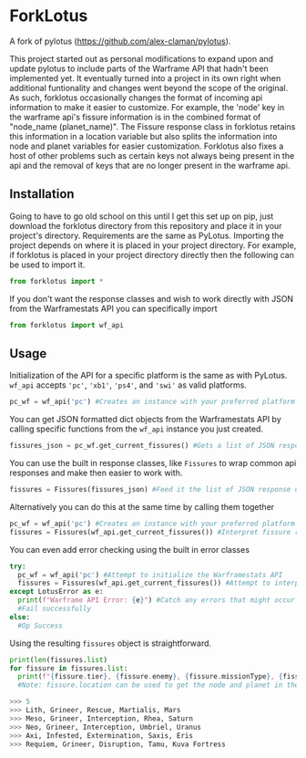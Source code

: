# ForkLotus
A fork of pylotus (https://github.com/alex-claman/pylotus). 

This project started out as personal modifications to expand upon and update pylotus to include parts of the Warframe API that hadn't been implemented yet. It eventually turned into a project in its own right when additional funtionality and changes went beyond the scope of the original. As such, forklotus occasionally changes the format of incoming api information to make it easier to customize. For example, the 'node' key in the warframe api's fissure information is in the combined format of "node_name (planet_name)". The Fissure response class in forklotus retains this information in a location variable but also splits the information into node and planet variables for easier customization. Forklotus also fixes a host of other problems such as certain keys not always being present in the api and the removal of keys that are no longer present in the warframe api.
## Installation
Going to have to go old school on this until I get this set up on pip, just download the forklotus directory from this repository and place it in your project's directory. Requirements are the same as PyLotus. Importing the project depends on where it is placed in your project directory. For example, if forklotus is placed in your project directory directly then the following can be used to import it.
```python
from forklotus import *
```
If you don't want the response classes and wish to work directly with JSON from the Warframestats API you can specifically import
```python
from forklotus import wf_api
```
## Usage
Initialization of the API for a specific platform is the same as with PyLotus. ```wf_api``` accepts ```'pc'```, ```'xb1'```, ```'ps4'```, and ```'swi'``` as valid platforms.
```python
pc_wf = wf_api('pc') #Creates an instance with your preferred platform
```
You can get JSON formatted dict objects from the Warframestats API by calling specific functions from the ```wf_api``` instance you just created.
```python
fissures_json = pc_wf.get_current_fissures() #Gets a list of JSON response dicts
```
You can use the built in response classes, like ```Fissures``` to wrap common api responses and make then easier to work with.
```python
fissures = Fissures(fissures_json) #Feed it the list of JSON response dicts
```
Alternatively you can do this at the same time by calling them together
```python
pc_wf = wf_api('pc') #Creates an instance with your preferred platform
fissures = Fissures(wf_api.get_current_fissures()) #Interpret fissure response JSON from the Warframestats API
```
You can even add error checking using the built in error classes
```python
try:
  pc_wf = wf_api('pc') #Attempt to initialize the Warframestats API
  fissures = Fissures(wf_api.get_current_fissures()) #Attempt to interpret fissure response JSON from Warframestats API
except LotusError as e:
  print(f"Warframe API Error: {e}") #Catch any errors that might occur
  #Fail successfully
else:
  #Op Success
```
Using the resulting ```fissures``` object is straightforward.
```python
print(len(fissures.list)
for fissure in fissures.list:
  print(f"{fissure.tier}, {fissure.enemy}, {fissure.missionType}, {fissure.node}, {fissure.planet}") 
  #Note: fissure.location can be used to get the node and planet in the combined form of "node (planet)"
```
```python
>>> 5
>>> Lith, Grineer, Rescue, Martialis, Mars
>>> Meso, Grineer, Interception, Rhea, Saturn
>>> Neo, Grineer, Interception, Umbriel, Uranus
>>> Axi, Infested, Extermination, Saxis, Eris
>>> Requiem, Grineer, Disruption, Tamu, Kuva Fortress
```
